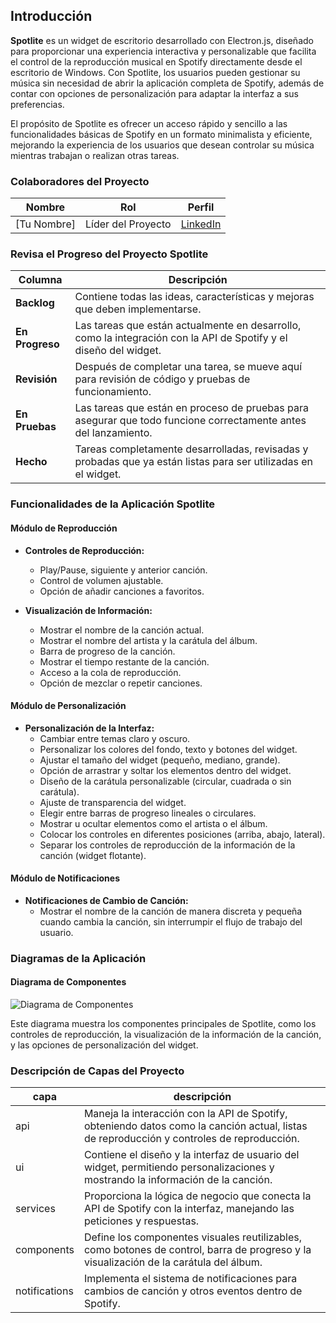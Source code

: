 ## Introducción

**Spotlite** es un widget de escritorio desarrollado con Electron.js, diseñado para proporcionar una experiencia interactiva y personalizable que facilita el control de la reproducción musical en Spotify directamente desde el escritorio de Windows. Con Spotlite, los usuarios pueden gestionar su música sin necesidad de abrir la aplicación completa de Spotify, además de contar con opciones de personalización para adaptar la interfaz a sus preferencias.

El propósito de Spotlite es ofrecer un acceso rápido y sencillo a las funcionalidades básicas de Spotify en un formato minimalista y eficiente, mejorando la experiencia de los usuarios que desean controlar su música mientras trabajan o realizan otras tareas.

### Colaboradores del Proyecto

| **Nombre**                        | **Rol**                                     | **Perfil**                                                 |
|-----------------------------------|---------------------------------------------|------------------------------------------------------------|
| [Tu Nombre]                       | Líder del Proyecto | [LinkedIn](https://www.linkedin.com)                        |

### Revisa el Progreso del Proyecto Spotlite

| **Columna**       | **Descripción**                                                                                                                                    |
|-------------------|----------------------------------------------------------------------------------------------------------------------------------------------------|
| **Backlog**       | Contiene todas las ideas, características y mejoras que deben implementarse.                                                                       |
| **En Progreso**   | Las tareas que están actualmente en desarrollo, como la integración con la API de Spotify y el diseño del widget.                                   |
| **Revisión**      | Después de completar una tarea, se mueve aquí para revisión de código y pruebas de funcionamiento.                                                   |
| **En Pruebas**    | Las tareas que están en proceso de pruebas para asegurar que todo funcione correctamente antes del lanzamiento.                                      |
| **Hecho**         | Tareas completamente desarrolladas, revisadas y probadas que ya están listas para ser utilizadas en el widget.                                      |

### Funcionalidades de la Aplicación Spotlite

#### **Módulo de Reproducción**

- **Controles de Reproducción:**
    - Play/Pause, siguiente y anterior canción.
    - Control de volumen ajustable.
    - Opción de añadir canciones a favoritos.

- **Visualización de Información:**
    - Mostrar el nombre de la canción actual.
    - Mostrar el nombre del artista y la carátula del álbum.
    - Barra de progreso de la canción.
    - Mostrar el tiempo restante de la canción.
    - Acceso a la cola de reproducción.
    - Opción de mezclar o repetir canciones.

#### **Módulo de Personalización**

- **Personalización de la Interfaz:**
    - Cambiar entre temas claro y oscuro.
    - Personalizar los colores del fondo, texto y botones del widget.
    - Ajustar el tamaño del widget (pequeño, mediano, grande).
    - Opción de arrastrar y soltar los elementos dentro del widget.
    - Diseño de la carátula personalizable (circular, cuadrada o sin carátula).
    - Ajuste de transparencia del widget.
    - Elegir entre barras de progreso lineales o circulares.
    - Mostrar u ocultar elementos como el artista o el álbum.
    - Colocar los controles en diferentes posiciones (arriba, abajo, lateral).
    - Separar los controles de reproducción de la información de la canción (widget flotante).

#### **Módulo de Notificaciones**

- **Notificaciones de Cambio de Canción:**
    - Mostrar el nombre de la canción de manera discreta y pequeña cuando cambia la canción, sin interrumpir el flujo de trabajo del usuario.

### Diagramas de la Aplicación

#### Diagrama de Componentes

![Diagrama de Componentes](diagrama_componentes_spotlite.png)

Este diagrama muestra los componentes principales de Spotlite, como los controles de reproducción, la visualización de la información de la canción, y las opciones de personalización del widget.

### Descripción de Capas del Proyecto

| capa        | descripción                                                                                  |
|-------------|----------------------------------------------------------------------------------------------|
| api         | Maneja la interacción con la API de Spotify, obteniendo datos como la canción actual, listas de reproducción y controles de reproducción. |
| ui          | Contiene el diseño y la interfaz de usuario del widget, permitiendo personalizaciones y mostrando la información de la canción.            |
| services    | Proporciona la lógica de negocio que conecta la API de Spotify con la interfaz, manejando las peticiones y respuestas.                     |
| components  | Define los componentes visuales reutilizables, como botones de control, barra de progreso y la visualización de la carátula del álbum.     |
| notifications | Implementa el sistema de notificaciones para cambios de canción y otros eventos dentro de Spotify.                                      |
